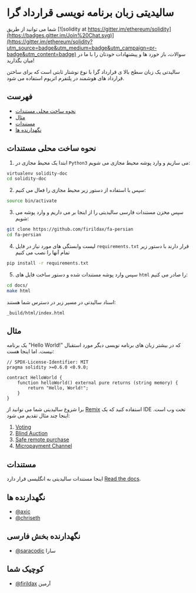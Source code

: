 # سالیدیتی زبان برنامه نویسی قرارداد گرا

شما می توانید از طریق [![solidity at https://gitter.im/ethereum/solidity](https://badges.gitter.im/Join%20Chat.svg)](https://gitter.im/ethereum/solidity?utm_source=badge&utm_medium=badge&utm_campaign=pr-badge&utm_content=badge) سوالات، باز خورد ها و پیشنهادات خودتان را با ما در میان بگذارید!

سالیدتی یک زبان سطح بالا ی قرارداد گرا با نوع نوشتار ثابتی است که برای ساختن قرارداد های هوشمند در پلتفرم اتریوم استفاده می شود.

## فهرست

- [نحوه ساخت محلی مستندات](#نحوه-ساخت-محلی-مستندات)
- [مثال](#مثال)
- [مستندات](#مستندات)
- [نگهدارنده ها](#نگهدارنده-ها)

## نحوه ساخت محلی مستندات

1. ابتدا یک محیط مجازی در `Python3` می سازیم و وارد پوشه محیط مجازی می شویم:

```bash
virtualenv solidity-doc
cd solidity-doc
```

2. سپس با استفاده از دستور زیر محیط مجازی را فعال می کنیم:

```bash
source bin/activate
```

3. سپس مخزن مستندات فارسی سالیدیتی را از اینجا بر می داریم و وارد پوشه می شویم:

```bash
git clone https://github.com/firildax/fa-persian
cd fa-persian
```

4. لیست وابستگی های مورد نیاز در فایل `requirements.txt` قرار دارند با دستور زیر تمام آنها را نصب می کنیم

```bash
pip install -r requirements.txt
```

5. سپس وارد پوشه مستندات شده و دستور ساخت فایل های `html` را صادر می کنیم:

```bash
cd docs/
make html
```

اسناد سالیدتی در مسیر زیر در دسترس شما هستند:

`_build/html/index.html`

## مثال

یک برنامه "Hello World!" که در بیشتر زبان های برنامه نویسی دیگر مورد استقبال نیست. اما اینجا هست:

```solidity
// SPDX-License-Identifier: MIT
pragma solidity >=0.6.0 <0.9.0;

contract HelloWorld {
    function helloWorld() external pure returns (string memory) {
        return "Hello, World!";
    }
}
```

برا شروع سالیدیتی شما می توانید از [Remix](https://remix.ethereum.org/) استفاده کنید
که یک IDE تحت وب است. اینجا چند مثال تقدیم می شود:

1. [Voting](https://docs.soliditylang.org/en/latest/solidity-by-example.html#voting)
2. [Blind Auction](https://docs.soliditylang.org/en/latest/solidity-by-example.html#blind-auction)
3. [Safe remote purchase](https://docs.soliditylang.org/en/latest/solidity-by-example.html#safe-remote-purchase)
4. [Micropayment Channel](https://docs.soliditylang.org/en/latest/solidity-by-example.html#micropayment-channel)

## مستندات

اینجا مستندات سالیدیتی به انگلیسی قرار دارد [Read the docs](https://docs.soliditylang.org).

## نگهدارنده ها

- [@axic](https://github.com/axic)
- [@chriseth](https://github.com/chriseth)

## نگهدارنده بخش فارسی

- [@saracodic](https://github.com/saracodic) سارا

## کوچیک شما

- [@firildax](https://github.com/firildax) آرمین
